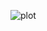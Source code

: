 ![plot](https://github.com/Simbot34/colonia-vega/blob/main/The%20United%20Systems%202024-03-19-13-42.png?raw=true)

